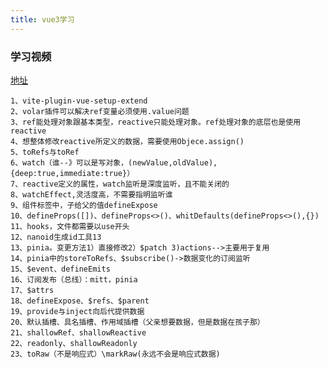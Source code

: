 ```yaml
---
title: vue3学习
---
```

### 学习视频
[地址](https://www.bilibili.com/video/BV1Za4y1r7KE/?p=60&spm_id_from=pageDriver&vd_source=d089cf3fa472afb9fc2615b1cfc081f3)

```
1、vite-plugin-vue-setup-extend
2、volar插件可以解决ref变量必须使用.value问题
3、ref能处理对象跟基本类型，reactive只能处理对象。ref处理对象的底层也是使用reactive
4、想整体修改reactive所定义的数据，需要使用Objece.assign()
5、toRefs与toRef
6、watch（谁--》可以是写对象，(newValue,oldValue),{deep:true,immediate:true}）
7、reactive定义的属性，watch监听是深度监听，且不能关闭的
8、watchEffect,灵活度高，不需要指明监听谁
9、组件标签中，子给父的值defineExpose
10、defineProps([])、defineProps<>()、whitDefaults(defineProps<>(),{})
11、hooks，文件都需要以use开头
12、nanoid生成id工具13
13、pinia。变更方法1）直接修改2）$patch 3)actions-->主要用于复用
14、pinia中的storeToRefs、$subscribe()->数据变化的订阅监听
15、$event、defineEmits
16、订阅发布（总线）：mitt，pinia
17、$attrs
18、defineExpose、$refs、$parent
19、provide与inject向后代提供数据
20、默认插槽、具名插槽、作用域插槽（父亲想要数据，但是数据在孩子那）
21、shallowRef、shallowReactive
22、readonly、shallowReadonly
23、toRaw（不是响应式）\markRaw(永远不会是响应式数据)

````
